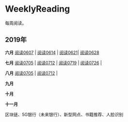 # WeeklyReading
每周阅读。



## 2019年
**六月**    [阅读0607](docs/Read20190607.md) | [阅读0614](docs/Read20190614.md) | [阅读0621](docs/Read20190621.md)| [阅读0628](docs/Read20190628.md)

**七月**    [阅读0705](docs/Read20190705.md) | [阅读0712](docs/Read20190712.md) | [阅读0719](docs/Read20190719.md) | [阅读0726](docs/Read20190726.md) |

**八月**    [阅读0705](docs/Read20190809.md) | [阅读0712](docs/Read20190816.md) | 

**九月** 

**十月** 

**十一月** 


区块链、5G银行（未来银行）、新型网点、书籍推荐、人脸识别
